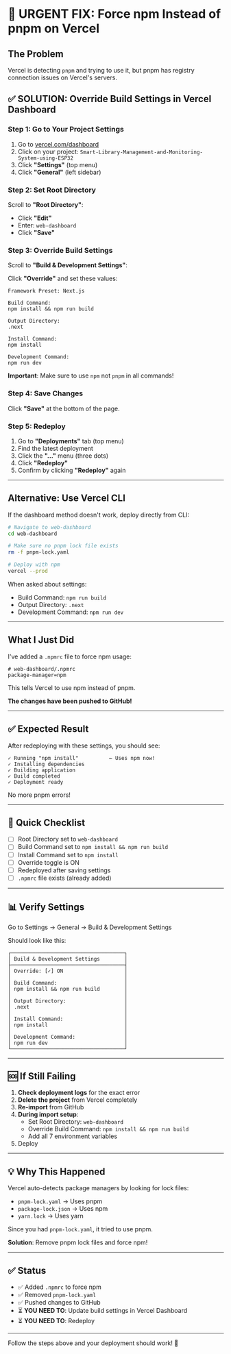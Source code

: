 # 🔧 URGENT FIX: Force npm Instead of pnpm on Vercel

## The Problem

Vercel is detecting `pnpm` and trying to use it, but pnpm has registry connection issues on Vercel's servers.

## ✅ SOLUTION: Override Build Settings in Vercel Dashboard

### Step 1: Go to Your Project Settings

1. Go to [vercel.com/dashboard](https://vercel.com/dashboard)
2. Click on your project: `Smart-Library-Management-and-Monitoring-System-using-ESP32`
3. Click **"Settings"** (top menu)
4. Click **"General"** (left sidebar)

### Step 2: Set Root Directory

Scroll to **"Root Directory"**:
- Click **"Edit"**
- Enter: `web-dashboard`
- Click **"Save"**

### Step 3: Override Build Settings

Scroll to **"Build & Development Settings"**:

Click **"Override"** and set these values:

```
Framework Preset: Next.js

Build Command:
npm install && npm run build

Output Directory:
.next

Install Command:
npm install

Development Command:
npm run dev
```

**Important**: Make sure to use `npm` not `pnpm` in all commands!

### Step 4: Save Changes

Click **"Save"** at the bottom of the page.

### Step 5: Redeploy

1. Go to **"Deployments"** tab (top menu)
2. Find the latest deployment
3. Click the **"..."** menu (three dots)
4. Click **"Redeploy"**
5. Confirm by clicking **"Redeploy"** again

---

## Alternative: Use Vercel CLI

If the dashboard method doesn't work, deploy directly from CLI:

```bash
# Navigate to web-dashboard
cd web-dashboard

# Make sure no pnpm lock file exists
rm -f pnpm-lock.yaml

# Deploy with npm
vercel --prod
```

When asked about settings:
- Build Command: `npm run build`
- Output Directory: `.next`
- Development Command: `npm run dev`

---

## What I Just Did

I've added a `.npmrc` file to force npm usage:

```
# web-dashboard/.npmrc
package-manager=npm
```

This tells Vercel to use npm instead of pnpm.

**The changes have been pushed to GitHub!**

---

## ✅ Expected Result

After redeploying with these settings, you should see:

```
✓ Running "npm install"          ← Uses npm now!
✓ Installing dependencies
✓ Building application
✓ Build completed
✓ Deployment ready
```

No more pnpm errors!

---

## 🎯 Quick Checklist

- [ ] Root Directory set to `web-dashboard`
- [ ] Build Command set to `npm install && npm run build`
- [ ] Install Command set to `npm install`
- [ ] Override toggle is ON
- [ ] Redeployed after saving settings
- [ ] `.npmrc` file exists (already added)

---

## 📊 Verify Settings

Go to Settings → General → Build & Development Settings

Should look like this:

```
┌─────────────────────────────────────┐
│ Build & Development Settings        │
├─────────────────────────────────────┤
│ Override: [✓] ON                    │
│                                     │
│ Build Command:                      │
│ npm install && npm run build        │
│                                     │
│ Output Directory:                   │
│ .next                               │
│                                     │
│ Install Command:                    │
│ npm install                         │
│                                     │
│ Development Command:                │
│ npm run dev                         │
└─────────────────────────────────────┘
```

---

## 🆘 If Still Failing

1. **Check deployment logs** for the exact error
2. **Delete the project** from Vercel completely
3. **Re-import** from GitHub
4. **During import setup**:
   - Set Root Directory: `web-dashboard`
   - Override Build Command: `npm install && npm run build`
   - Add all 7 environment variables
5. Deploy

---

## 💡 Why This Happened

Vercel auto-detects package managers by looking for lock files:
- `pnpm-lock.yaml` → Uses pnpm
- `package-lock.json` → Uses npm
- `yarn.lock` → Uses yarn

Since you had `pnpm-lock.yaml`, it tried to use pnpm.

**Solution**: Remove pnpm lock files and force npm!

---

## ✅ Status

- ✅ Added `.npmrc` to force npm
- ✅ Removed `pnpm-lock.yaml`
- ✅ Pushed changes to GitHub
- ⏳ **YOU NEED TO**: Update build settings in Vercel Dashboard
- ⏳ **YOU NEED TO**: Redeploy

---

Follow the steps above and your deployment should work! 🚀
